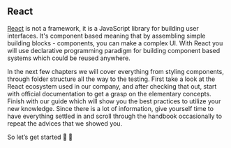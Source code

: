 ## React

[React](https://reactjs.org/) is not a framework, it is a JavaScript library for building user interfaces. It's component based meaning that by assembling simple building blocks - components, you can make a complex UI.
With React you will use declarative programming paradigm for building component based systems which could be reused anywhere.

In the next few chapters we will cover everything from styling components, through folder structure all the way to the testing. First take a look at the React ecosystem used in our company, and after checking that out, start with official documentation to get a grasp on the elementary concepts. Finish with our guide which will show you the best practices to utilize your new knowledge. Since there is a lot of information, give yourself time to have everything settled in and scroll through the handbook occasionally to repeat the advices that we showed you.

So let’s get started :muscle: :muscle:
